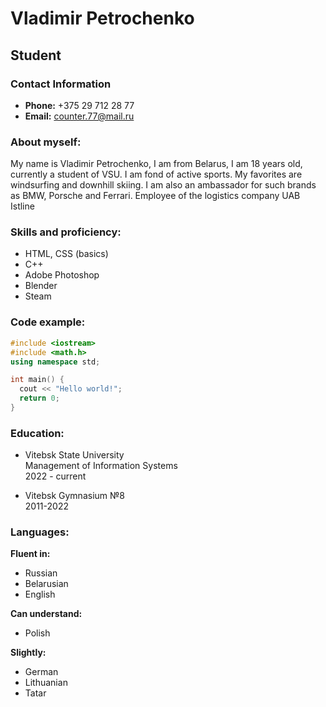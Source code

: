 # Vladimir Petrochenko
## Student
### Contact Information
+ **Phone:** +375 29 712 28 77
+ **Email:** counter.77@mail.ru

### About myself:
My name is Vladimir Petrochenko, I am from Belarus, I am 18 years old, currently a student of VSU. I am fond of active sports. My favorites are windsurfing and downhill skiing.
I am also an ambassador for such brands as BMW, Porsche and Ferrari. Employee of the logistics company UAB Istline

### Skills and proficiency:
+ HTML, CSS (basics)
+ C++
+ Adobe Photoshop
+ Blender 
+ Steam

### Code example:
```C++
#include <iostream>
#include <math.h>
using namespace std;

int main() {
  cout << "Hello world!";
  return 0;
}
```

### Education:
+ Vitebsk State University<br>
  Management of Information Systems<br>
  2022 - current

+ Vitebsk Gymnasium №8<br>
  2011-2022 

### Languages:
**Fluent in:**
+ Russian
+ Belarusian
+ English

**Can understand:**
+ Polish

**Slightly:**
+ German
+ Lithuanian
+ Tatar
